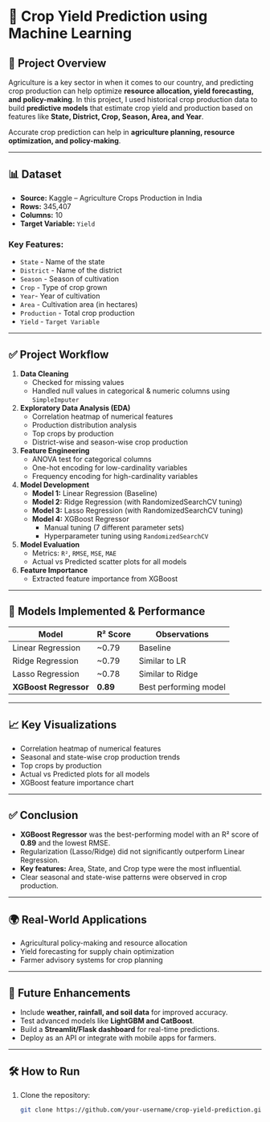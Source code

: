 # 🌾 Crop Yield Prediction using Machine Learning

## 📌 Project Overview
Agriculture is a key sector in when it comes to our country, and predicting crop production can help optimize **resource allocation, yield forecasting, and policy-making**. In this project, I used historical crop production data to build **predictive models** that estimate crop yield and production based on features like **State, District, Crop, Season, Area, and Year**.

Accurate crop prediction can help in **agriculture planning, resource optimization, and policy-making**.

---

## 📊 Dataset
- **Source:** Kaggle – Agriculture Crops Production in India  
- **Rows:** 345,407  
- **Columns:** 10  
- **Target Variable:** `Yield`

### Key Features:
- `State` - Name of the state
- `District` - Name of the district
- `Season` - Season of cultivation
- `Crop` - Type of crop grown
- `Year`- Year of cultivation
- `Area` - Cultivation area (in hectares)
- `Production` - Total crop production 
- `Yield` - `Target Variable`
---

## ✅ Project Workflow
1. **Data Cleaning**
   - Checked for missing values
   - Handled null values in categorical & numeric columns using `SimpleImputer`
2. **Exploratory Data Analysis (EDA)**
   - Correlation heatmap of numerical features
   - Production distribution analysis
   - Top crops by production
   - District-wise and season-wise crop production
3. **Feature Engineering**
   - ANOVA test for categorical columns
   - One-hot encoding for low-cardinality variables
   - Frequency encoding for high-cardinality variables
4. **Model Development**
   - **Model 1:** Linear Regression (Baseline)
   - **Model 2:** Ridge Regression (with RandomizedSearchCV tuning)
   - **Model 3:** Lasso Regression (with RandomizedSearchCV tuning)
   - **Model 4:** XGBoost Regressor
     - Manual tuning (7 different parameter sets)
     - Hyperparameter tuning using `RandomizedSearchCV`
5. **Model Evaluation**
   - Metrics: `R²`, `RMSE`, `MSE`, `MAE`
   - Actual vs Predicted scatter plots for all models
6. **Feature Importance**
   - Extracted feature importance from XGBoost

---

## 🤖 Models Implemented & Performance
| Model                 | R² Score  | Observations |
|-----------------------|-----------|--------------|
| Linear Regression     | ~0.79    | Baseline |
| Ridge Regression      | ~0.79    | Similar to LR |
| Lasso Regression      | ~0.78    | Similar to Ridge |
| **XGBoost Regressor** | **0.89** | Best performing model |

---

## 📈 Key Visualizations
- Correlation heatmap of numerical features
- Seasonal and state-wise crop production trends
- Top crops by production
- Actual vs Predicted plots for all models
- XGBoost feature importance chart

---

## ✅ Conclusion
- **XGBoost Regressor** was the best-performing model with an R² score of **0.89** and the lowest RMSE.
- Regularization (Lasso/Ridge) did not significantly outperform Linear Regression.
- **Key features:** Area, State, and Crop type were the most influential.
- Clear seasonal and state-wise patterns were observed in crop production.

---

## 🌍 Real-World Applications
- Agricultural policy-making and resource allocation
- Yield forecasting for supply chain optimization
- Farmer advisory systems for crop planning

---

## 🚀 Future Enhancements
- Include **weather, rainfall, and soil data** for improved accuracy.
- Test advanced models like **LightGBM and CatBoost**.
- Build a **Streamlit/Flask dashboard** for real-time predictions.
- Deploy as an API or integrate with mobile apps for farmers.

---

## 🛠 How to Run
1. Clone the repository:
   ```bash
   git clone https://github.com/your-username/crop-yield-prediction.git
